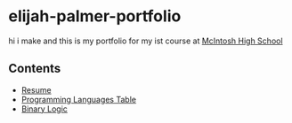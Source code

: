 # elijah-palmer-portfolio
hi i make  and this is my portfolio for my ist course at [McIntosh High School](https://www.fcboe.org/mhs)
## Contents
- [Resume](resume.md)
- [Programming Languages Table](plt.md)
- [Binary Logic](Binary-Logic.md)

